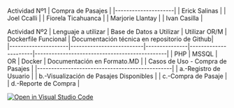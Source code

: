 Actividad Nº1
| Compra de Pasajes   | 
|---------------------|
| Erick Salinas       | 
| Joel Ccalli         | 
| Fiorela Ticahuanca  | 
| Marjorie Llantay    | 
| Ivan Casilla        | 

Actividad Nº2
| Lenguaje a utilizar | Base de Datos a Utilizar | Utilizar OR/M | Dockerfile Funcional | Documentación técnica en repositorio de Github|  
|---------------------|--------------------------|---------------|----------------------|-----------------------------------------------|
| PHP                 | MSSQL                    | OR            | Docker               |              Documentación en Formato.MD      |
| Casos de Uso - Compra de Pasajes               | 
|------------------------------------------------|
| a.-Registro de Usuario                         | 
| b.-Visualización de Pasajes Disponibles        | 
| c.-Compra de Pasaje                            | 
| d.-Reporte de Compra                           | 











[![Open in Visual Studio Code](https://classroom.github.com/assets/open-in-vscode-718a45dd9cf7e7f842a935f5ebbe5719a5e09af4491e668f4dbf3b35d5cca122.svg)](https://classroom.github.com/online_ide?assignment_repo_id=11601045&assignment_repo_type=AssignmentRepo)
